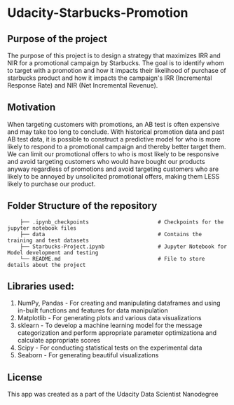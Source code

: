 # Udacity-Starbucks-Promotion

## Purpose of the project
The purpose of this project is to design a strategy that maximizes IRR and NIR for a promotional campaign by Starbucks. The goal is to identify whom to target with a promotion and how it impacts their likelihood of purchase of starbucks product and how it impacts the campaign's IRR (Incremental Response Rate) and NIR (Net Incremental Revenue). 

## Motivation
When targeting customers with promotions, an AB test is often expensive and may take too long to conclude. With historical promotion data and past AB test data, it is possible to construct a predictive model for who is more likely to respond to a promotional campaign and thereby better target them. We can limit our promotional offers to who is most likely to be responsive and avoid targeting customers who would have bought our products anyway regardless of promotions and avoid targeting customers who are likely to be annoyed by unsolicited promotional offers, making them LESS likely to purchase our product.  

## Folder Structure of the repository

        ├── .ipynb_checkpoints                      # Checkpoints for the jupyter notebook files
        ├── data                                    # Contains the training and test datasets 
        ├── Starbucks-Project.ipynb           		# Jupyter Notebook for Model development and testing
        └── README.md                               # File to store details about the project

## Libraries used:
1. NumPy, Pandas - For creating and manipulating dataframes and using in-built functions and features for data manipulation
2. Matplotlib - For generating plots and various data visualizations
3. sklearn - To develop a machine learning model for the message categorization and perform appropriate parameter optimizationa and calculate appropriate scores
4. Scipy - For conducting statistical tests on the experimental data
5. Seaborn - For generating beautiful visualizations

## License
This app was created as a part of the Udacity Data Scientist Nanodegree
